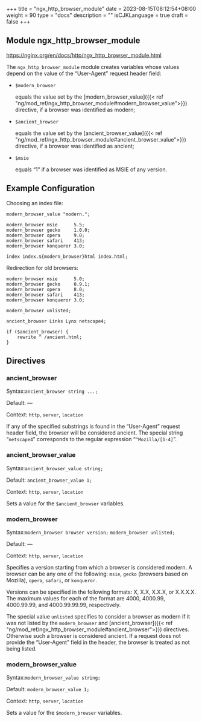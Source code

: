 +++
title = "ngx_http_browser_module"
date = 2023-08-15T08:12:54+08:00
weight = 90
type = "docs"
description = ""
isCJKLanguage = true
draft = false
+++

## Module ngx_http_browser_module

https://nginx.org/en/docs/http/ngx_http_browser_module.html



The `ngx_http_browser_module` module creates variables whose values depend on the value of the “User-Agent” request header field:

- `$modern_browser`

  equals the value set by the [modern_browser_value]({{< ref "ng/mod_ref/ngx_http_browser_module#modern_browser_value">}}) directive, if a browser was identified as modern;

- `$ancient_browser`

  equals the value set by the [ancient_browser_value]({{< ref "ng/mod_ref/ngx_http_browser_module#ancient_browser_value">}}) directive, if a browser was identified as ancient;

- `$msie`

  equals “1” if a browser was identified as MSIE of any version.





## Example Configuration

Choosing an index file:

```
modern_browser_value "modern.";

modern_browser msie      5.5;
modern_browser gecko     1.0.0;
modern_browser opera     9.0;
modern_browser safari    413;
modern_browser konqueror 3.0;

index index.${modern_browser}html index.html;
```



Redirection for old browsers:

```
modern_browser msie      5.0;
modern_browser gecko     0.9.1;
modern_browser opera     8.0;
modern_browser safari    413;
modern_browser konqueror 3.0;

modern_browser unlisted;

ancient_browser Links Lynx netscape4;

if ($ancient_browser) {
    rewrite ^ /ancient.html;
}
```





## Directives



### ancient_browser

  Syntax:`ancient_browser string ...;`

  Default: —

  Context: `http`, `server`, `location`


If any of the specified substrings is found in the “User-Agent” request header field, the browser will be considered ancient. The special string “`netscape4`” corresponds to the regular expression “`^Mozilla/[1-4]`”.



### ancient_browser_value

  Syntax:`ancient_browser_value string;`

  Default: `ancient_browser_value 1;`

  Context: `http`, `server`, `location`


Sets a value for the `$ancient_browser` variables.



### modern_browser

  Syntax:`modern_browser browser version;` `modern_browser unlisted;`

  Default: —

  Context: `http`, `server`, `location`


Specifies a version starting from which a browser is considered modern. A browser can be any one of the following: `msie`, `gecko` (browsers based on Mozilla), `opera`, `safari`, or `konqueror`.

Versions can be specified in the following formats: X, X.X, X.X.X, or X.X.X.X. The maximum values for each of the format are 4000, 4000.99, 4000.99.99, and 4000.99.99.99, respectively.

The special value `unlisted` specifies to consider a browser as modern if it was not listed by the `modern_browser` and [ancient_browser]({{< ref "ng/mod_ref/ngx_http_browser_module#ancient_browser">}}) directives. Otherwise such a browser is considered ancient. If a request does not provide the “User-Agent” field in the header, the browser is treated as not being listed.



### modern_browser_value

  Syntax:`modern_browser_value string;`

  Default: `modern_browser_value 1;`

  Context: `http`, `server`, `location`


Sets a value for the `$modern_browser` variables.